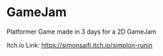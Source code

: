 # GameJam
Platformer Game made in 3 days for a 2D GameJam

Itch.io Link:
https://simonsaifi.itch.io/simplon-runin
